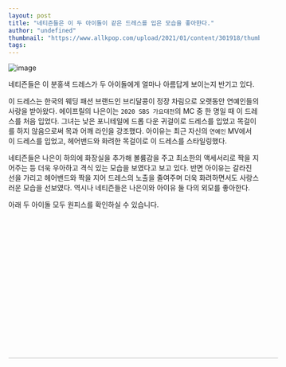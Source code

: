```yaml
---
layout: post
title: "네티즌들은 이 두 아이돌이 같은 드레스를 입은 모습을 좋아한다."
author: "undefined"
thumbnail: "https://www.allkpop.com/upload/2021/01/content/301918/thumb/1612052288-20210130-dress.jpg"
tags: 
---
```



![image](https://www.allkpop.com/upload/2021/01/content/301918/1612052288-20210130-dress.jpg)

네티즌들은 이 분홍색 드레스가 두 아이돌에게 얼마나 아름답게 보이는지 반기고 있다.

이 드레스는 한국의 웨딩 패션 브랜드인 브리달콩이 정장 차림으로 오랫동안 연예인들의 사랑을 받아왔다. 에이프릴의 나은이는 `2020 SBS 가요대전`의 MC 중 한 명일 때 이 드레스를 처음 입었다. 그녀는 낮은 포니테일에 드롭 다운 귀걸이로 드레스를 입었고 목걸이를 하지 않음으로써 목과 어깨 라인을 강조했다. 아이유는 최근 자신의 `연예인` MV에서 이 드레스를 입었고, 헤어밴드와 화려한 목걸이로 이 드레스를 스타일링했다.

네티즌들은 나은이 하의에 화장실을 추가해 볼륨감을 주고 최소한의 액세서리로 짝을 지어주는 등 더욱 우아하고 격식 있는 모습을 보였다고 보고 있다. 반면 아이유는 갈라진 선을 가리고 헤어밴드와 짝을 지어 드레스의 노출을 줄여주며 더욱 화려하면서도 사랑스러운 모습을 선보였다. 역시나 네티즌들은 나은이와 아이유 둘 다의 외모를 좋아한다.

아래 두 아이돌 모두 원피스를 확인하실 수 있습니다.


<div class="video_wrapper" style="padding-top: 56.25%;">
    <iframe class="instagram-media" id="instagram-embed-0" src="https://www.instagram.com/p/CJQS-aOl4lU/embed/captioned/?cr=1&amp;v=13&amp;wp=1080&amp;rd=https%3A%2F%2Fwww.allkpop.com&amp;rp=%2Farticle%2F2021%2F01%2Fnetizens-love-the-way-the-way-these-two-idols-pulled-off-the-same-dress#%7B%22ci%22%3A0%2C%22os%22%3A3390.1549999136478%2C%22ls%22%3A3183.7049999739975%2C%22le%22%3A3384.4950000056997%7D" allowtransparency="true" allowfullscreen="true" frameborder="0" height="0" data-instgrm-payload-id="instagram-media-payload-0" scrolling="no" style="background: white; max-width: 540px; width: calc(100% - 2px); border-radius: 3px; border: 1px solid rgb(219, 219, 219); box-shadow: none; display: block; margin: 0px; min-width: 326px; padding: 0px; position: absolute;"></iframe>
</div>
